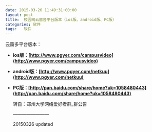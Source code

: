 ```yaml
---
date: 2015-03-26 11:49:31+00:00
layout: post
title:  校园网云窗各平台版本（ios版、android版、PC版）
categories: 软件
tags:   软件
---
```

云窗多平台版本：

* **ios版：[http://www.pgyer.com/campusvideo](http://www.pgyer.com/campusvideo)**
   
* **android版：[http://www.pgyer.com/netkuu](http://www.pgyer.com/netkuu)**
   
* **PC版：[http://pan.baidu.com/share/home?uk=1058480443](http://pan.baidu.com/share/home?uk=1058480443)**
   
   转自：郑州大学网络爱好者群_群公告
  
   ————————
   
   20150326 updated
   
